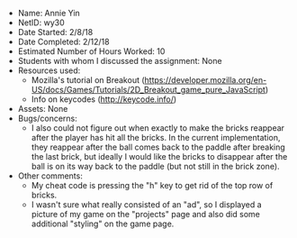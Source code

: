 - Name: Annie Yin
- NetID: wy30
- Date Started: 2/8/18
- Date Completed: 2/12/18
- Estimated Number of Hours Worked: 10
- Students with whom I discussed the assignment: None
- Resources used:
	- Mozilla's tutorial on Breakout (https://developer.mozilla.org/en-US/docs/Games/Tutorials/2D_Breakout_game_pure_JavaScript)
    - Info on keycodes (http://keycode.info/)
- Assets: None
- Bugs/concerns: 
    - I also could not figure out when exactly to make the bricks reappear after the player has hit all the bricks. In the current implementation, they reappear after the ball comes back to the paddle after breaking the last brick, but ideally I would like the bricks to disappear after the ball is on its way back to the paddle (but not still in the brick zone).
- Other comments: 
    - My cheat code is pressing the "h" key to get rid of the top row of bricks.
    - I wasn't sure what really consisted of an "ad", so I displayed a picture of my game on the "projects" page and also did some additional "styling" on the game page.